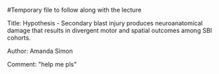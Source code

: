 #Temporary file to follow along with the lecture

Title: Hypothesis - Secondary blast injury produces neuroanatomical damage that results in divergent motor and spatial outcomes among SBI cohorts.

Author: Amanda Simon 

Comment: "help me pls" 
